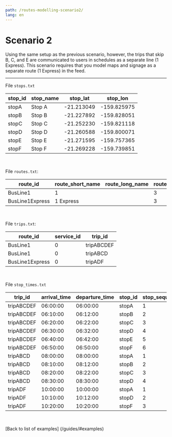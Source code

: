 ```yaml
---
path: /routes-modelling-scenario2/
lang: en
---
```


# Scenario 2


Using the same setup as the previous scenario, however, the trips that skip B, C, and E are 
communicated to users in schedules as a separate line (1 Express). This scenario requires 
that you model maps and signage as a separate route (1 Express) in the feed.

<hr> 


File ```stops.txt```

| stop_id | stop_name | stop_lat   | stop_lon    |
|---------|-----------|------------|-------------|
| stopA   | Stop A    | -21.213049 | -159.825975 |
| stopB   | Stop B    | -21.227892 | -159.828051 |
| stopC   | Stop C    | -21.252230 | -159.821118 |
| stopD   | Stop D    | -21.260588 | -159.800071 |
| stopE   | Stop E    | -21.271595 | -159.757365 |
| stopF   | Stop F    | -21.269228 | -159.739851 |


<br>

File ```routes.txt```:

| route_id | route_short_name | route_long_name | route_type |
|-----------------|------------------|-----------------|------------|
| BusLine1        | 1                |                 | 3          |
| BusLine1Express | 1 Express        |                 | 3          |

<br>

File ```trips.txt```:

| route_id        | service_id | trip_id    |
|-----------------|------------|------------|
| BusLine1        | 0          | tripABCDEF |
| BusLine1        | 0          | tripABCD   |
| BusLine1Express | 0          | tripADF    |

<br>

File ```stop_times.txt```

| trip_id    | arrival_time | departure_time | stop_id | stop_sequence |
|------------|--------------|----------------|---------|---------------|
| tripABCDEF | 06:00:00     | 06:00:00       | stopA   | 1             |
| tripABCDEF | 06:10:00     | 06:12:00       | stopB   | 2             |
| tripABCDEF | 06:20:00     | 06:22:00       | stopC   | 3             |
| tripABCDEF | 06:30:00     | 06:32:00       | stopD   | 4             |
| tripABCDEF | 06:40:00     | 06:42:00       | stopE   | 5             |
| tripABCDEF | 06:50:00     | 06:50:00       | stopF   | 6             |
| tripABCD   | 08:00:00     | 08:00:00       | stopA   | 1             |
| tripABCD   | 08:10:00     | 08:12:00       | stopB   | 2             |
| tripABCD   | 08:20:00     | 08:22:00       | stopC   | 3             |
| tripABCD   | 08:30:00     | 08:30:00       | stopD   | 4             |
| tripADF    | 10:00:00     | 10:00:00       | stopA   | 1             |
| tripADF    | 10:10:00     | 10:12:00       | stopD   | 2             |
| tripADF    | 10:20:00     | 10:20:00       | stopF   | 3             |

<br>

[Back to list of examples] (/guides/#examples)